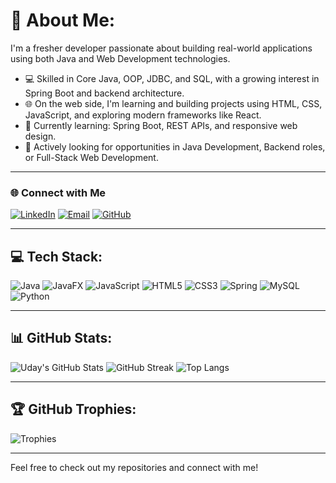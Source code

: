 # 💫 About Me:
I'm a fresher developer passionate about building real-world applications using both Java and Web Development technologies.

- 💻 Skilled in Core Java, OOP, JDBC, and SQL, with a growing interest in Spring Boot and backend architecture.  
- 🌐 On the web side, I'm learning and building projects using HTML, CSS, JavaScript, and exploring modern frameworks like React.
- 🚀 Currently learning: Spring Boot, REST APIs, and responsive web design.
- 📢 Actively looking for opportunities in Java Development, Backend roles, or Full-Stack Web Development.

---

### 🌐 Connect with Me
<p align="left">
  <a href="https://www.linkedin.com/feed/" target="blank"><img src="https://img.shields.io/badge/-LinkedIn-blue?style=flat&logo=linkedin" alt="LinkedIn"/></a>
  <a href="mailto:ranauday408@gmail.com"><img src="https://img.shields.io/badge/-Email-red?style=flat&logo=gmail&logoColor=white" alt="Email"/></a>
  <a href="https://github.com/Spidey-08"><img src="https://img.shields.io/badge/-GitHub-black?style=flat&logo=github" alt="GitHub"/></a>
</p>

---

## 💻 Tech Stack:
![Java](https://img.shields.io/badge/Java-orange?style=for-the-badge&logo=java)
![JavaFX](https://img.shields.io/badge/JavaFX-red?style=for-the-badge)
![JavaScript](https://img.shields.io/badge/JavaScript-yellow?style=for-the-badge&logo=javascript)
![HTML5](https://img.shields.io/badge/HTML5-orange?style=for-the-badge&logo=html5)
![CSS3](https://img.shields.io/badge/CSS3-blue?style=for-the-badge&logo=css3)
![Spring](https://img.shields.io/badge/Spring-brightgreen?style=for-the-badge&logo=spring)
![MySQL](https://img.shields.io/badge/MySQL-blue?style=for-the-badge&logo=mysql)
![Python](https://img.shields.io/badge/Python-yellow?style=for-the-badge&logo=python)

---

## 📊 GitHub Stats:
![Uday's GitHub Stats](https://github-readme-stats.vercel.app/api?username=Spidey-08&theme=gruvbox&hide_border=false&include_all_commits=true&count_private=true)
![GitHub Streak](https://streak-stats.demolab.com?user=Spidey-08&theme=gruvbox&hide_border=true)
![Top Langs](https://github-readme-stats.vercel.app/api/top-langs/?username=Spidey-08&layout=compact&theme=gruvbox&hide_border=true)


---

## 🏆 GitHub Trophies:
![Trophies](https://github-profile-trophy.vercel.app/?username=Spidey-08&theme=gruvbox&no-frame=false&no-bg=true&margin-w=4)

---


Feel free to check out my repositories and connect with me!

